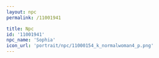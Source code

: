 ```yaml
---
layout: npc
permalink: /11001941

title: Npc
id: '11001941'
npc_name: 'Sophia'
icon_url: 'portrait/npc/11000154_k_normalwoman4_p.png'
---
```

